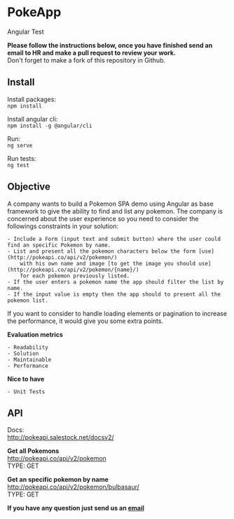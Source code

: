 # PokeApp
Angular Test


**Please follow the instructions below, once you have finished send an email to HR and make a pull request to review your work.** <br>
Don't forget to make a fork of this repository in Github.

## Install

Install packages:<br>
`npm install`

Install angular cli:<br>
`npm install -g @angular/cli`

Run:<br>
`ng serve`

Run tests:<br>
`ng test`


## Objective
A company wants to build a Pokemon SPA demo using Angular as base framework to give the ability to find and list any pokemon.
The company is concerned about the user experience so you need to consider the followings constraints in your solution:

    - Include a Form (input text and submit button) where the user could find an specific Pokemon by name.
    - List and present all the pokemon characters below the form [use](http://pokeapi.co/api/v2/pokemon/)
        with his own name and image [to get the image you should use](http://pokeapi.co/api/v2/pokemon/{name}/)
        for each pokemon previously listed.
    - If the user enters a pokemon name the app should filter the list by name.
    - If the input value is empty then the app should to present all the pokemon list.

If you want to consider to handle loading elements or pagination to increase the performance, it would give you some extra points.

**Evaluation metrics**<br>

    - Readability
    - Solution
    - Maintainable
    - Performance

**Nice to have**

    - Unit Tests


## API
Docs:<br>
http://pokeapi.salestock.net/docsv2/


**Get all Pokemons**<br>
http://pokeapi.co/api/v2/pokemon<br>
TYPE: GET 

**Get an specific pokemon by name**<br>
http://pokeapi.co/api/v2/pokemon/bulbasaur/<br>
TYPE: GET 


**If you have any question just send us an [email](e.mendoza@4thsource.com)**


